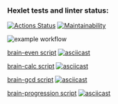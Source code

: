 ### Hexlet tests and linter status:

[![Actions Status](https://github.com/ArinaAnderson/frontend-project-lvl1/workflows/hexlet-check/badge.svg)](https://github.com/ArinaAnderson/frontend-project-lvl1/actions)
[![Maintainability](https://api.codeclimate.com/v1/badges/a99a88d28ad37a79dbf6/maintainability)](https://codeclimate.com/github/codeclimate/codeclimate/maintainability)


![example workflow](https://github.com/ArinaAnderson/frontend-project-lvl1/actions/workflows/build-project.yml/badge.svg)

[brain-even script](https://asciinema.org/a/dcqF2BuH1VxrtryT77eF6RvSX)
[![asciicast](https://asciinema.org/a/dcqF2BuH1VxrtryT77eF6RvSX.png)](https://asciinema.org/a/dcqF2BuH1VxrtryT77eF6RvSX)

[brain-calc script](https://asciinema.org/a/b99vc1jy2fGiXgSnLmnZVS4IV)
[![asciicast](https://asciinema.org/a/b99vc1jy2fGiXgSnLmnZVS4IV.png)](https://asciinema.org/a/b99vc1jy2fGiXgSnLmnZVS4IV)

[brain-gcd script](https://asciinema.org/a/d4CWDcU6lu7vH5xuEOESoVkWF)
[![asciicast](https://asciinema.org/a/d4CWDcU6lu7vH5xuEOESoVkWF.png)](https://asciinema.org/a/d4CWDcU6lu7vH5xuEOESoVkWF)

[brain-progression script](https://asciinema.org/a/eVemZu2yKsPbSZpqNN4wmhvWr)
[![asciicast](https://asciinema.org/a/eVemZu2yKsPbSZpqNN4wmhvWr.png)](https://asciinema.org/a/eVemZu2yKsPbSZpqNN4wmhvWr)
